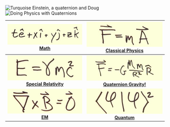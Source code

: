 ![Turquoise Einstein, a quaternion and
Doug](images/Index/turq_einstein_txyz_doug.jpg) ![Doing
Physics with Quaternions](images/Index/banner.jpg)

| [![](images/Index/txyz.jpg) <br/> <font class="fa-2x"> Math </font>](Math/math.md) | [![Force equals mass times acceleration](images/Index/fma.jpg) <br/> <font class="fa-2x"> Classical Physics </font>](Classical_physics/classical_physics.md) | 
| :---:   | :--:      | 
| [![energy equals gamma m c squared](images/Index/egmc2.jpg) <br/> <font class="fa-2x">**Special Relativity**</font>](SR/special_relativity.md) | [![F equals minus G M m over R squared](images/Index/fgmmr2.jpg) <br/> <font class="fa-2x"> **Quaternion Gravity!** </font>](Gravity/gravity.md) | 
| [![The curl of the B field is zero](images/Index/curl_B.jpg) <br/> <font class="fa-2x">**EM**</font>](EM/em.md) | [![The norm of the wave function phi](images/Index/phi2.jpg) <br/> <font class="fa-2x">**Quantum**</font>](QM/qm.md)|


